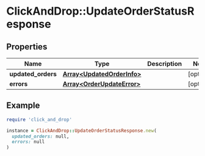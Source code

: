 # ClickAndDrop::UpdateOrderStatusResponse

## Properties

| Name | Type | Description | Notes |
| ---- | ---- | ----------- | ----- |
| **updated_orders** | [**Array&lt;UpdatedOrderInfo&gt;**](UpdatedOrderInfo.md) |  | [optional] |
| **errors** | [**Array&lt;OrderUpdateError&gt;**](OrderUpdateError.md) |  | [optional] |

## Example

```ruby
require 'click_and_drop'

instance = ClickAndDrop::UpdateOrderStatusResponse.new(
  updated_orders: null,
  errors: null
)
```

